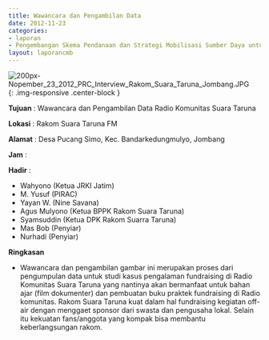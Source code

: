 ```yaml
---
title: Wawancara dan Pengambilan Data 
date: 2012-11-23
categories:
- laporan
- Pengembangan Skema Pendanaan dan Strategi Mobilisasi Sumber Daya untuk Keberlanjutan Media komunitas di Indonesia
layout: laporancmb
---
```



![200px-Nopember_23_2012_PRC_Interview_Rakom_Suara_Taruna_Jombang.JPG](/uploads/200px-Nopember_23_2012_PRC_Interview_Rakom_Suara_Taruna_Jombang.JPG){: .img-responsive .center-block }


**Tujuan** : Wawancara dan Pengambilan Data Radio Komunitas Suara Taruna 

**Lokasi** : Rakom Suara Taruna FM 

**Alamat** : Desa Pucang Simo, Kec. Bandarkedungmulyo, Jombang 

**Jam** : 

**Hadir** :
* Wahyono (Ketua JRKI Jatim)
* M. Yusuf (PIRAC)
* Yayan W. (Nine Savana)
* Agus Mulyono (Ketua BPPK Rakom Suara Taruna)
* Syamsuddin (Ketua DPK Rakom Suarra Taruna)
* Mas Bob (Penyiar)
* Nurhadi (Penyiar)

**Ringkasan**  
* Wawancara dan pengambilan gambar ini merupakan proses dari pengumpulan data untuk studi kasus pengalaman fundraising di Radio Komunitas Suara Taruna yang nantinya akan bermanfaat untuk bahan ajar (film dokumenter) dan pembuatan buku praktek fundraising di Radio komunitas. Rakom Suara Taruna kuat dalam hal fundraising kegiatan off-air dengan menggaet sponsor dari swasta dan pengusaha lokal. Selain itu kekuatan fans/anggota yang kompak bisa membantu keberlangsungan rakom.

